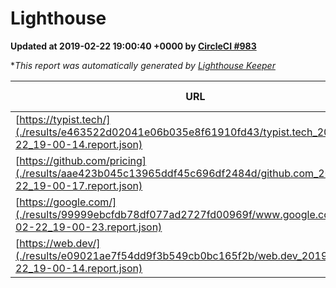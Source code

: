 
# Lighthouse

**Updated at 2019-02-22 19:00:40 +0000 by [CircleCI #983](https://circleci.com/gh/ItinerisLtd/lighthouse-keeper-example/983)**

**This report was automatically generated by [Lighthouse Keeper](https://github.com/itinerisltd/lighthouse-keeper)*

| URL | Performance | Accessibility | Best Practices | SEO | PWA | Updated At |
| --- | --- | --- | --- | --- | --- | --- |
| [https://typist.tech/](./results/e463522d02041e06b035e8f61910fd43/typist.tech_2019-02-22_19-00-14.report.json) | 1 |  |  |  |  | 2019-02-22T19:00:14.098Z |
| [https://github.com/pricing](./results/aae423b045c13965ddf45c696df2484d/github.com_2019-02-22_19-00-17.report.json) | 0.71 | 0.89 | 0.93 | 0.9 | 0.58 | 2019-02-22T19:00:17.634Z |
| [https://google.com/](./results/99999ebcfdb78df077ad2727fd00969f/www.google.com_2019-02-22_19-00-23.report.json) | 0.94 | 0.71 | 0.93 | 0.8 | 0.58 | 2019-02-22T19:00:23.449Z |
| [https://web.dev/](./results/e09021ae7f54dd9f3b549cb0bc165f2b/web.dev_2019-02-22_19-00-14.report.json) | 0.85 | 0.93 | 1 | 0.91 | 1 | 2019-02-22T19:00:14.505Z |
